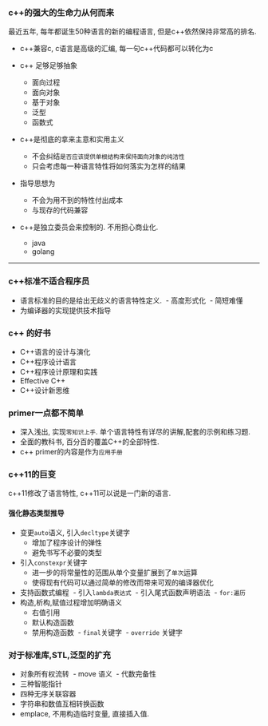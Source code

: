 ### c++的强大的生命力从何而来
最近五年, 每年都诞生50种语言的新的编程语言, 但是c++依然保持非常高的排名.

- c++兼容c, c语言是高级的汇编, 每一句c++代码都可以转化为c
- c++ 足够足够抽象
  - 面向过程
  - 面向对象
  - 基于对象
  - 泛型
  - 函数式
 
- c++是彻底的拿来主意和实用主义
  - 不会纠结`是否应该提供单根结构来保持面向对象的纯洁性`
  - 只会考虑每一种语言特性将如何落实为怎样的结果

- 指导思想为
  - 不会为用不到的特性付出成本
  - 与现存的代码兼容
 
- c++是独立委员会来控制的. 不用担心商业化.
  - java
  - golang


---

### c++标准不适合程序员
- 语言标准的目的是给出无歧义的语言特性定义.
  - 高度形式化
  - 简短难懂
- 为编译器的实现提供技术指导


### c++ 的好书
- C++语言的设计与演化
- C++程序设计语言
- C++程序设计原理和实践
- Effective C++
- C++设计新思维

### primer一点都不简单
- 深入浅出, 实现`零知识上手`. 单个语言特性有详尽的讲解,配套的示例和练习题.
- 全面的教科书, 百分百的覆盖C++的全部特性.
- c++ primer的内容是作为`应用手册`

### c++11的巨变

c++11修改了语言特性, c++11可以说是一门新的语言.

#### 强化静态类型推导
- 变更`auto`语义, 引入`decltype`关键字
  - 增加了程序设计的弹性
  - 避免书写不必要的类型
  
- 引入`constexpr`关键字
  - 进一步的将常量性的范围从单个变量扩展到了`单次`运算
  - 使得现有代码可以通过简单的修改而带来可观的编译器优化
- 支持函数式编程
  - 引入`lambda表达式`
  - 引入尾式函数声明语法
  - `for:遍历` 
- 构造,析构,赋值过程增加明确语义
  - 右值引用
  - 默认构造函数
  - 禁用构造函数
  - `final`关键字
  - `override` 关键字
   
### 对于标准库,STL,泛型的扩充
- 对象所有权流转
  - move 语义
  - 代数完备性
  
- 三种智能指针
- 四种无序关联容器
- 字符串和数值互相转换函数
- emplace, 不用构造临时变量, 直接插入值.
